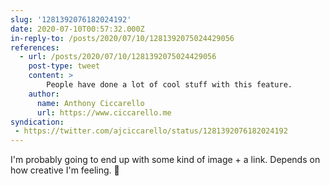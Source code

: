 ```yaml
---
slug: '1281392076182024192'
date: 2020-07-10T00:57:32.000Z
in-reply-to: /posts/2020/07/10/1281392075024429056
references:
  - url: /posts/2020/07/10/1281392075024429056
    post-type: tweet
    content: >
        People have done a lot of cool stuff with this feature. 
    author:
      name: Anthony Ciccarello
      url: https://www.ciccarello.me
syndication:
 - https://twitter.com/ajciccarello/status/1281392076182024192
---
```


I'm probably going to end up with some kind of image + a link. Depends on how creative I'm feeling. 🤔
